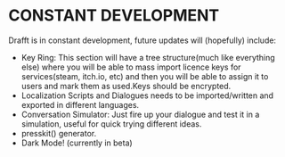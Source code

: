 # CONSTANT DEVELOPMENT

Drafft is in constant development, future updates will (hopefully) include:

- Key Ring: This section will have a tree structure(much like everything else) where you will be able to mass import licence keys for services(steam, itch.io, etc) and then you will be able to assign it to users and mark them as used.Keys should be encrypted.
- Localization Scripts and Dialogues needs to be imported/written and exported in different languages.
- Conversation Simulator: Just fire up your dialogue and test it in a simulation, useful for quick trying different ideas.
- presskit() generator.
- Dark Mode! (currently in beta)
